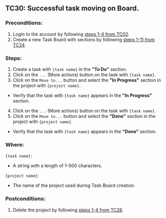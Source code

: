## TC30: Successful task moving on Board.
### Preconditions:
1. Login to the account by following [steps 1-4 from TC02](TC02.md).
2. Create a new Task Board with sections by following [steps 1-11 from TC24](TC24.md).
### Steps:
1. Create a task with `{task name}` in the **"To Do"** section.
2. Click on the `...` (More actions) button on the task with `{task name}`.
3. Click on the `Move to...` button and select the **"In Progress"** section in the project with `{project name}`.
* Verify that the task with `{task name}` appears in the **"In Progress"** section.
4. Click on the `...` (More actions) button on the task with `{task name}`.
5. Click on the `Move to...` button and select the **"Done"** section in the project with `{project name}`.
* Verify that the task with `{task name}` appears in the **"Done"** section.
### Where:
`{task name}`:
* A string with a length of 1–500 characters.

`{project name}`:
* The name of the project used during Task Board creation.
### Postconditions:
1. Delete the project by following [steps 1-4 from TC26](TC26.md).